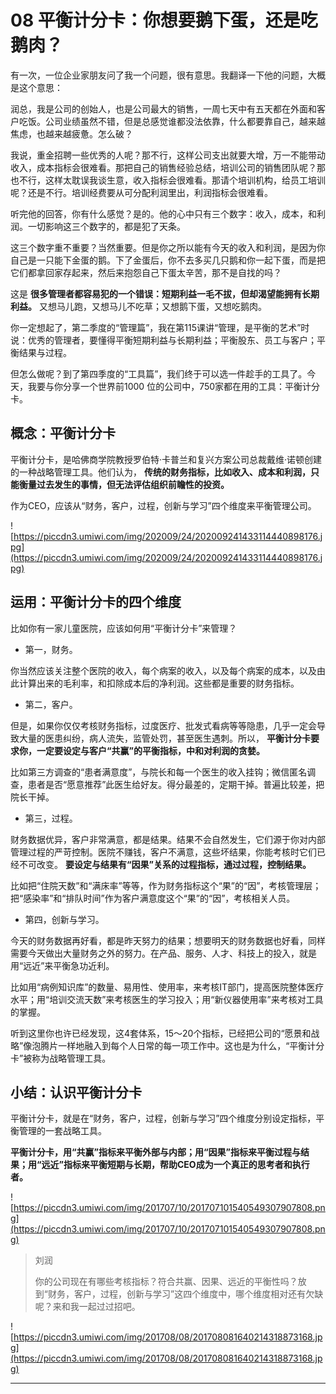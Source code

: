 # 08 平衡计分卡：你想要鹅下蛋，还是吃鹅肉？

有一次，一位企业家朋友问了我一个问题，很有意思。我翻译一下他的问题，大概是这个意思：

润总，我是公司的创始人，也是公司最大的销售，一周七天中有五天都在外面和客户吃饭。公司业绩虽然不错，但是总感觉谁都没法依靠，什么都要靠自己，越来越焦虑，也越来越疲惫。怎么破？

我说，重金招聘一些优秀的人呢？那不行，这样公司支出就要大增，万一不能带动收入，成本指标会很难看。那把自己的销售经验总结，培训公司的销售团队呢？那也不行，这样太耽误我谈生意，收入指标会很难看。那请个培训机构，给员工培训呢？还是不行。培训经费要从可分配利润里出，利润指标会很难看。

听完他的回答，你有什么感觉？是的。他的心中只有三个数字：收入，成本，和利润。一切影响这三个数字的，都是犯了天条。

这三个数字重不重要？当然重要。但是你之所以能有今天的收入和利润，是因为你自己是一只能下金蛋的鹅。下了金蛋后，你不去多买几只鹅和你一起下蛋，而是把它们都拿回家存起来，然后来抱怨自己下蛋太辛苦，那不是自找的吗？

这是 **很多管理者都容易犯的一个错误：短期利益一毛不拔，但却渴望能拥有长期利益。** 又想马儿跑，又想马儿不吃草；又想鹅下蛋，又想吃鹅肉。

你一定想起了，第二季度的“管理篇”，我在第115课讲“管理，是平衡的艺术”时说：优秀的管理者，要懂得平衡短期利益与长期利益；平衡股东、员工与客户；平衡结果与过程。

但怎么做呢？到了第四季度的“工具篇”，我们终于可以选一件趁手的工具了。今天，我要与你分享一个世界前1000 位的公司中，750家都在用的工具：平衡计分卡。

## 概念：平衡计分卡

平衡计分卡，是哈佛商学院教授罗伯特·卡普兰和复兴方案公司总裁戴维·诺顿创建的一种战略管理工具。他们认为， **传统的财务指标，比如收入、成本和利润，只能衡量过去发生的事情，但无法评估组织前瞻性的投资。**

作为CEO，应该从“财务，客户，过程，创新与学习”四个维度来平衡管理公司。

![https://piccdn3.umiwi.com/img/202009/24/202009241433114440898176.jpg](https://piccdn3.umiwi.com/img/202009/24/202009241433114440898176.jpg)

## 运用：平衡计分卡的四个维度

比如你有一家儿童医院，应该如何用“平衡计分卡”来管理？

* 第一，财务。

你当然应该关注整个医院的收入，每个病案的收入，以及每个病案的成本，以及由此计算出来的毛利率，和扣除成本后的净利润。这些都是重要的财务指标。

* 第二，客户。

但是，如果你仅仅考核财务指标，过度医疗、批发式看病等等隐患，几乎一定会导致大量的医患纠纷，病人流失，监管处罚，甚至医生遇刺。所以， **平衡计分卡要求你，一定要设定与客户“共赢”的平衡指标，中和对利润的贪婪。**

比如第三方调查的“患者满意度”，与院长和每一个医生的收入挂钩；微信匿名调查，患者是否“愿意推荐”此医生给好友。得分最差的，定期干掉。普遍比较差，把院长干掉。

* 第三，过程。

财务数据优异，客户非常满意，都是结果。结果不会自然发生，它们源于你对内部管理过程的严苛控制。医院不赚钱，客户不满意，这些坏结果，你能考核时它们已经不可改变。 **要设定与结果有“因果”关系的过程指标，通过过程，控制结果。**

比如把“住院天数”和“满床率”等等，作为财务指标这个“果”的“因”，考核管理层；把“感染率”和“排队时间”作为客户满意度这个“果”的“因”，考核相关人员。

* 第四，创新与学习。

今天的财务数据再好看，都是昨天努力的结果；想要明天的财务数据也好看，同样需要今天做出大量财务之外的努力。在产品、服务、人才、科技上的投入，就是用“远近”来平衡急功近利。

比如用“病例知识库”的数量、易用性、使用率，来考核IT部门，提高医院整体医疗水平；用“培训交流天数”来考核医生的学习投入；用“新仪器使用率”来考核对工具的掌握。

听到这里你也许已经发现，这4套体系，15～20个指标，已经把公司的“愿景和战略”像泡腾片一样地融入到每个人日常的每一项工作中。这也是为什么，“平衡计分卡”被称为战略管理工具。

## 小结：认识平衡计分卡

平衡计分卡，就是在“财务，客户，过程，创新与学习”四个维度分别设定指标，平衡管理的一套战略工具。

 **平衡计分卡，用“共赢”指标来平衡外部与内部；用“因果”指标来平衡过程与结果；用“远近”指标来平衡短期与长期，帮助CEO成为一个真正的思考者和执行者。**

![https://piccdn3.umiwi.com/img/201707/10/201707101540549307907808.png](https://piccdn3.umiwi.com/img/201707/10/201707101540549307907808.png)

> 刘润
> 
> 你的公司现在有哪些考核指标？符合共赢、因果、远近的平衡性吗？放到“财务，客户，过程，创新与学习”这四个维度中，哪个维度相对还有欠缺呢？来和我一起过过招吧。

![https://piccdn3.umiwi.com/img/201708/08/201708081640214318873168.jpg](https://piccdn3.umiwi.com/img/201708/08/201708081640214318873168.jpg)

---
